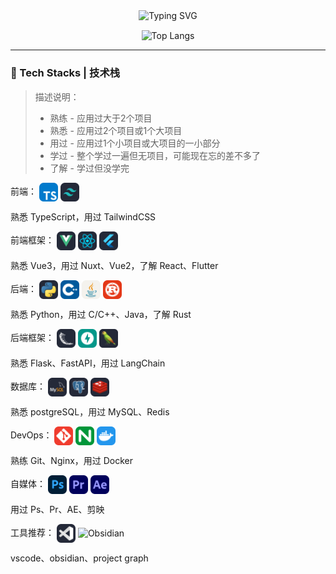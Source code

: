 <p align=center>
  <img style="vertical-align: middle;" src="https://readme-typing-svg.demolab.com?font=Cairo+Play&size=50&duration=3000&pause=3000&color=838FF7&background=FFFFFF00&center=true&vCenter=true&width=900&height=100&lines=-+Hi%2C+Im+YangZhiHang+-;-+Computer+Science+Student+-;-+Focued+on+Interest+Learning+-" alt="Typing SVG" />
  <!-- Typing SVG from: https://github.com/DenverCoder1/readme-typing-svg -->
</p>

<p align=center>
  <img style="vertical-align: middle;" src="https://github-readme-stats-v2-zamyangs-projects.vercel.app/api/top-langs/?username=Yang-ZhiHang&layout=compact&theme=radical" alt="Top Langs" />
  <!-- Langs Card from: https://github.com/anuraghazra/github-readme-stats -->
</p>

------

### 🎯 Tech Stacks | 技术栈

> 描述说明：
> 
> - 熟练 - 应用过大于2个项目
> - 熟悉 - 应用过2个项目或1个大项目
> - 用过 - 应用过1个小项目或大项目的一小部分
> - 学过 - 整个学过一遍但无项目，可能现在忘的差不多了
> - 了解 - 学过但没学完

前端：
<img style="vertical-align: middle;" src="https://raw.githubusercontent.com/tandpfun/skill-icons/main/icons/TypeScript.svg" width="30" title="TypeScript"/>
<img style="vertical-align: middle;" src="https://raw.githubusercontent.com/tandpfun/skill-icons/main/icons/TailwindCSS-Dark.svg" width="30" title="TailwindCSS"/>

熟悉 TypeScript，用过 TailwindCSS

前端框架：
<img style="vertical-align: middle;" src="https://raw.githubusercontent.com/tandpfun/skill-icons/main/icons/VueJS-Dark.svg" width="30" title="Vue"/>
<img style="vertical-align: middle;" src="https://raw.githubusercontent.com/tandpfun/skill-icons/main/icons/React-Dark.svg" width="30" title="React"/>
<img style="vertical-align: middle;" src="https://raw.githubusercontent.com/tandpfun/skill-icons/main/icons/Flutter-Dark.svg" width="30" title="Flutter"/>


熟悉 Vue3，用过 Nuxt、Vue2，了解 React、Flutter

后端：
<img style="vertical-align: middle;" src="https://raw.githubusercontent.com/tandpfun/skill-icons/main/icons/Python-Dark.svg" width="30" title="Python"/>
<img style="vertical-align: middle;" src="https://raw.githubusercontent.com/tandpfun/skill-icons/main/icons/CPP.svg" width="30" title="C++"/>
<img style="vertical-align: middle;" src="https://raw.githubusercontent.com/tandpfun/skill-icons/main/icons/Java-Light.svg" width="30" title="Java"/>
<img style="vertical-align: middle;" src="https://raw.githubusercontent.com/tandpfun/skill-icons/main/icons/Rust.svg" width="30" title="Rust"/>

熟悉 Python，用过 C/C++、Java，了解 Rust

后端框架：
<img style="vertical-align: middle;" src="https://raw.githubusercontent.com/tandpfun/skill-icons/main/icons/Flask-Dark.svg" width="30" title="Flask"/>
<img style="vertical-align: middle;" src="https://raw.githubusercontent.com/tandpfun/skill-icons/main/icons/FastAPI.svg" width="30" title="FastAPI"/>
<img style="vertical-align: middle;" src="https://raw.githubusercontent.com/Yang-ZhiHang/Yang-ZhiHang/main/assets/langchain.png" width="30" title="LangChain"/>


熟悉 Flask、FastAPI，用过 LangChain

数据库：
<img style="vertical-align: middle;" src="https://raw.githubusercontent.com/tandpfun/skill-icons/main/icons/MySQL-Dark.svg" width="30" title="MySQL"/>
<img style="vertical-align: middle;" src="https://raw.githubusercontent.com/tandpfun/skill-icons/main/icons/PostgreSQL-Dark.svg" width="30" title="PostgreSQL"/>
<img style="vertical-align: middle;" src="https://raw.githubusercontent.com/tandpfun/skill-icons/main/icons/Redis-Dark.svg" width="30" title="Redis"/>

熟悉 postgreSQL，用过 MySQL、Redis

DevOps：
<img style="vertical-align: middle;" src="https://raw.githubusercontent.com/tandpfun/skill-icons/main/icons/Git.svg" width="30" title="Git"/>
<img style="vertical-align: middle;" src="https://raw.githubusercontent.com/tandpfun/skill-icons/main/icons/Nginx.svg" width="30" title="Nginx"/>
<img style="vertical-align: middle;" src="https://raw.githubusercontent.com/tandpfun/skill-icons/main/icons/Docker.svg" width="30" title="Docker"/>

熟练 Git、Nginx，用过 Docker

自媒体：
<img style="vertical-align: middle;" src="https://raw.githubusercontent.com/tandpfun/skill-icons/main/icons/Photoshop.svg" width="30" title="PS"/>
<img style="vertical-align: middle;" src="https://raw.githubusercontent.com/tandpfun/skill-icons/main/icons/Premiere.svg" width="30" title="Pr"/>
<img style="vertical-align: middle;" src="https://raw.githubusercontent.com/tandpfun/skill-icons/main/icons/AfterEffects.svg" width="30" title="AE"/>

用过 Ps、Pr、AE、剪映

工具推荐：
<img style="vertical-align: middle;" src="https://raw.githubusercontent.com/tandpfun/skill-icons/main/icons/VSCode-Dark.svg" width="30" title="VSCode"/>
<img style="vertical-align: middle;" src="https://raw.githubusercontent.com/tandpfun/skill-icons/main/icons/Obsidian-Dark.svg" width="30" title="Obsidian"/>

vscode、obsidian、project graph